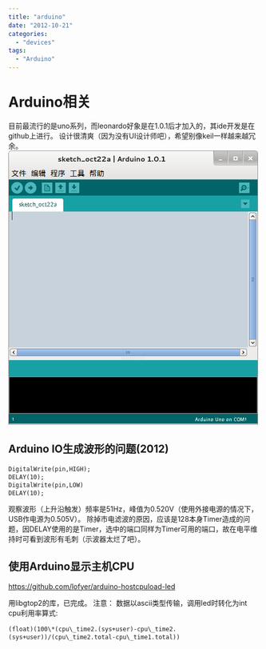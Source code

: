 ```yaml
---
title: "arduino"
date: "2012-10-21"
categories: 
  - "devices"
tags:
  - "Arduino"
---
```


# Arduino相关

目前最流行的是uno系列，而leonardo好象是在1.0.1后才加入的，其ide开发是在github上进行。 设计很清爽（因为没有UI设计师吧），希望别像keil一样越来越冗余。 [![](/blog/images/Screenshot-from-2012-10-22-200253.png "Screenshot from 2012-10-22 20:02:53")](http://69.164.197.168/wp-content/uploads/2012/10/Screenshot-from-2012-10-22-200253.png)

## Arduino IO生成波形的问题(2012)

```
DigitalWrite(pin,HIGH);
DELAY(10);
DigitalWrite(pin,LOW)
DELAY(10);
```

观察波形（上升沿触发）频率是51Hz，峰值为0.520V（使用外接电源的情况下，USB作电源为0.505V）。 除掉市电滤波的原因，应该是128本身Timer造成的问题，因DELAY使用的是Timer，选中的端口同样为Timer可用的端口，故在电平维持时可看到波形有毛刺（示波器太烂了吧）。

## 使用Arduino显示主机CPU

https://github.com/lofyer/arduino-hostcpuload-led

用libgtop2的库，已完成。 注意： 数据以ascii类型传输，调用led时转化为int cpu利用率算式:

```
(float)(100\*(cpu\_time2.(sys+user)-cpu\_time2.(sys+user))/(cpu\_time2.total-cpu\_time1.total))
```
